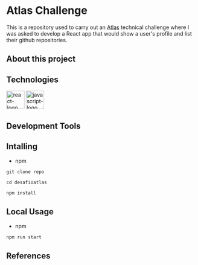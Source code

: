 <h1>Atlas Challenge</h1>

<p>
  This is a repository used to carry out an <a href="https://www.atlasgr.com.br/">Atlas</a> technical challenge where I was asked to develop a React app that would show a user's profile and list their github repositories.
</p>

<!-- img app -->

##  About this project

<!-- about -->

## Technologies

<p>

  <img width="48" src="https://upload.wikimedia.org/wikipedia/commons/thumb/a/a7/React-icon.svg/512px-React-icon.svg.png" alt="react-logo"/>
  <img width="48" src="https://www.freepnglogos.com/uploads/javascript-png/javascript-vector-logo-yellow-png-transparent-javascript-vector-12.png" alt="javascript-logo"/>

</p>


## Development Tools

<!-- tools -->

## Intalling

- npm

```
git clone repo
```

```
cd desafioatlas
```

```
npm install
```

## Local Usage

- npm

```
npm run start
```

## References

<!-- tools -->
